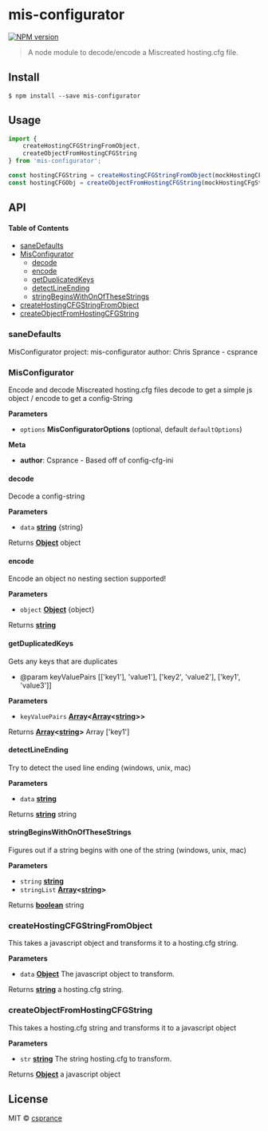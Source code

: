 # mis-configurator

[![NPM version](https://img.shields.io/npm/v/mis-configurator.svg?style=flat-square)](https://npmjs.org/package/mis-configurator)

> A node module to decode/encode a Miscreated hosting.cfg file.

## Install

    $ npm install --save mis-configurator

## Usage

```js
import {
	createHostingCFGStringFromObject,
	createObjectFromHostingCFGString
} from 'mis-configurator';

const hostingCFGString = createHostingCFGStringFromObject(mockHostingCFGObj);
const hostingCFGObj = createObjectFromHostingCFGString(mockHostingCFgString);
```

## API

<!-- Generated by documentation.js. Update this documentation by updating the source code. -->

#### Table of Contents

-   [saneDefaults](#sanedefaults)
-   [MisConfigurator](#misconfigurator)
    -   [decode](#decode)
    -   [encode](#encode)
    -   [getDuplicatedKeys](#getduplicatedkeys)
    -   [detectLineEnding](#detectlineending)
    -   [stringBeginsWithOnOfTheseStrings](#stringbeginswithonofthesestrings)
-   [createHostingCFGStringFromObject](#createhostingcfgstringfromobject)
-   [createObjectFromHostingCFGString](#createobjectfromhostingcfgstring)

### saneDefaults

MisConfigurator
project: mis-configurator
author: Chris Sprance - csprance

### MisConfigurator

Encode and decode Miscreated hosting.cfg files
decode to get a simple js object / encode to get a config-String

**Parameters**

-   `options` **MisConfiguratorOptions**  (optional, default `defaultOptions`)

**Meta**

-   **author**: Csprance - Based off of config-cfg-ini

#### decode

Decode a config-string

**Parameters**

-   `data` **[string](https://developer.mozilla.org/docs/Web/JavaScript/Reference/Global_Objects/String)** {string}

Returns **[Object](https://developer.mozilla.org/docs/Web/JavaScript/Reference/Global_Objects/Object)** object

#### encode

Encode an object
no nesting section supported!

**Parameters**

-   `object` **[Object](https://developer.mozilla.org/docs/Web/JavaScript/Reference/Global_Objects/Object)** {object}

Returns **[string](https://developer.mozilla.org/docs/Web/JavaScript/Reference/Global_Objects/String)** 

#### getDuplicatedKeys

Gets any keys that are duplicates

-   @param keyValuePairs \[['key1'], 'value1'], ['key2', 'value2'], ['key1', 'value3']]

**Parameters**

-   `keyValuePairs` **[Array](https://developer.mozilla.org/docs/Web/JavaScript/Reference/Global_Objects/Array)&lt;[Array](https://developer.mozilla.org/docs/Web/JavaScript/Reference/Global_Objects/Array)&lt;[string](https://developer.mozilla.org/docs/Web/JavaScript/Reference/Global_Objects/String)>>** 

Returns **[Array](https://developer.mozilla.org/docs/Web/JavaScript/Reference/Global_Objects/Array)&lt;[string](https://developer.mozilla.org/docs/Web/JavaScript/Reference/Global_Objects/String)>** Array<string> ['key1']

#### detectLineEnding

Try to detect the used line ending
(windows, unix, mac)

**Parameters**

-   `data` **[string](https://developer.mozilla.org/docs/Web/JavaScript/Reference/Global_Objects/String)** 

Returns **[string](https://developer.mozilla.org/docs/Web/JavaScript/Reference/Global_Objects/String)** string

#### stringBeginsWithOnOfTheseStrings

Figures out if a string begins with one of the string
(windows, unix, mac)

**Parameters**

-   `string` **[string](https://developer.mozilla.org/docs/Web/JavaScript/Reference/Global_Objects/String)** 
-   `stringList` **[Array](https://developer.mozilla.org/docs/Web/JavaScript/Reference/Global_Objects/Array)&lt;[string](https://developer.mozilla.org/docs/Web/JavaScript/Reference/Global_Objects/String)>** 

Returns **[boolean](https://developer.mozilla.org/docs/Web/JavaScript/Reference/Global_Objects/Boolean)** string

### createHostingCFGStringFromObject

This takes a javascript object and transforms it to a hosting.cfg string.

**Parameters**

-   `data` **[Object](https://developer.mozilla.org/docs/Web/JavaScript/Reference/Global_Objects/Object)** The javascript object to transform.

Returns **[string](https://developer.mozilla.org/docs/Web/JavaScript/Reference/Global_Objects/String)** a hosting.cfg string.

### createObjectFromHostingCFGString

This takes a hosting.cfg string and transforms it to a javascript object

**Parameters**

-   `str` **[string](https://developer.mozilla.org/docs/Web/JavaScript/Reference/Global_Objects/String)** The string hosting.cfg to transform.

Returns **[Object](https://developer.mozilla.org/docs/Web/JavaScript/Reference/Global_Objects/Object)** a javascript object

## License

MIT © [csprance](https://github.com/csprance)
